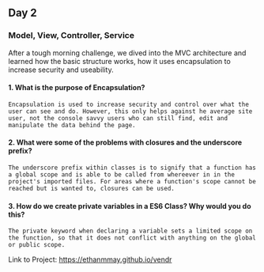 ## Day 2

### Model, View, Controller, Service

After a tough morning challenge, we dived into the MVC architecture and learned how the basic structure works, how it uses encapsulation to increase security and useability. 

#### 1. What is the purpose of Encapsulation?

```Encapsulation is used to increase security and control over what the user can see and do. However, this only helps against he average site user, not the console savvy users who can still find, edit and manipulate the data behind the page.```

#### 2. What were some of the problems with closures and the underscore prefix?

```The underscore prefix within classes is to signify that a function has a global scope and is able to be called from whereever in in the project's imported files. For areas where a function's scope cannot be reached but is wanted to, closures can be used.```

#### 3. How do we create private variables in a ES6 Class? Why would you do this?

```The private keyword when declaring a variable sets a limited scope on the function, so that it does not conflict with anything on the global or public scope.```

Link to Project: https://ethanmmay.github.io/vendr